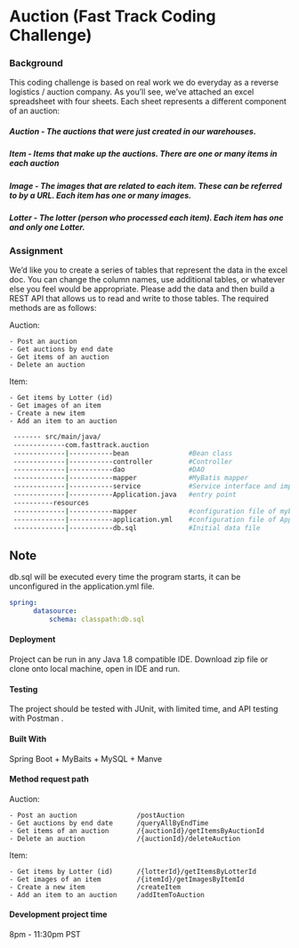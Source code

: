 # Auction (Fast Track Coding Challenge)

### Background
This coding challenge is based on real work we do everyday as a reverse logistics / auction company. As you’ll see, we’ve attached an excel spreadsheet with four sheets. Each sheet represents a different component of an auction:
  #####  Auction - The auctions that were just created in our warehouses.
  #####  Item - Items that make up the auctions. There are one or many items in each auction
  #####  Image - The images that are related to each item. These can be referred to by a URL. Each item has one or many images.
  #####  Lotter - The lotter (person who processed each item). Each item has one and only one Lotter.

### Assignment
We’d like you to create a series of tables that represent the data in the excel doc. You can change the column names, use additional tables, or whatever else you feel would be appropriate. Please add the data and then build a REST API that allows us to read and write to those tables. The required methods are as follows:
 
Auction:
```
- Post an auction
- Get auctions by end date
- Get items of an auction
- Delete an auction
```
Item:
```
- Get items by Lotter (id)
- Get images of an item
- Create a new item
- Add an item to an auction
```

```bash
 ------- src/main/java/
 -------------com.fasttrack.auction
 -------------|-----------bean               #Bean class
 -------------|-----------controller         #Controller
 -------------|-----------dao                #DAO
 -------------|-----------mapper             #MyBatis mapper
 -------------|-----------service            #Service interface and implement class
 -------------|-----------Application.java   #entry point
 ----------resources
 -------------|-----------mapper             #configuration file of mybatis mapper 
 -------------|-----------application.yml    #configuration file of Application
 -------------|-----------db.sql             #Initial data file
```

## Note
db.sql will be executed every time the program starts, it can be unconfigured in the application.yml file.
```yml
spring:
      datasource:
          schema: classpath:db.sql
```

#### Deployment
Project can be run in any Java 1.8 compatible IDE.  Download zip file or clone onto local machine, open in IDE and run. 

#### Testing
The project should be tested with JUnit, with limited time, and API testing with Postman .

#### Built With
Spring Boot + MyBaits + MySQL + Manve

#### Method request path
Auction:
```
- Post an auction               /postAuction
- Get auctions by end date      /queryAllByEndTime
- Get items of an auction       /{auctionId}/getItemsByAuctionId
- Delete an auction             /{auctionId}/deleteAuction
```
Item:
```
- Get items by Lotter (id)      /{lotterId}/getItemsByLotterId
- Get images of an item         /{itemId}/getImagesByItemId
- Create a new item             /createItem
- Add an item to an auction     /addItemToAuction
```

#### Development project time
8pm - 11:30pm PST 


